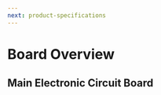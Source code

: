 ```yaml
---
next: product-specifications
---
```


# Board Overview

## Main Electronic Circuit Board 

<rk-img
  src="/assets/images/datasheet/rak7258/board_overview.jpg"
  width="100%"
  figure-number="1"
  caption="RAK7258 Micro Gateway Circuit Board"
/>

